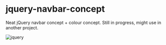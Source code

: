 # jquery-navbar-concept
Neat jQuery navbar concept + colour concept. Still in progress, might use in another project.

![jquery](http://i.imgur.com/ywmbJAb.gif)
